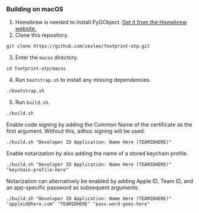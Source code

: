 ### Building on macOS
1. Homebrew is needed to install PyGObject. [Get it from the Homebrew website.](https://brew.sh)
2. Clone this repository.
```
git clone https://github.com/zevlee/footprint-otp.git
```
3. Enter the `macos` directory.
```
cd footprint-otp/macos
```
4. Run `bootstrap.sh` to install any missing dependencies.
```
./bootstrap.sh
```
5. Run `build.sh`.
```
./build.sh
```
Enable code signing by adding the Common Name of the certificate as the first argument. Without this, adhoc signing will be used.
```
./build.sh "Developer ID Application: Name Here (TEAMIDHERE)"
```
Enable notarization by also adding the name of a stored keychain profile.
```
./build.sh "Developer ID Application: Name Here (TEAMIDHERE)" "keychain-profile-here"
```
Notarization can alternatively be enabled by adding Apple ID, Team ID, and an app-specific password as subsequent arguments.
```
./build.sh "Developer ID Application: Name Here (TEAMIDHERE)" "appleid@here.com" "TEAMIDHERE" "pass-word-goes-here"
```

